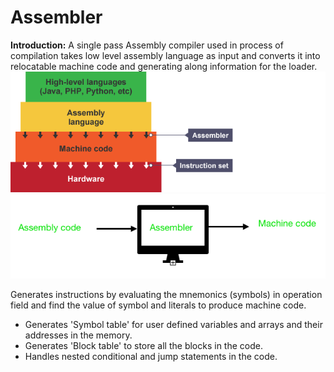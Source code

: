 # Assembler

**Introduction:**  A single pass Assembly compiler used in process of compilation takes low level assembly language as input and converts it into relocatable machine code and generating along information for the loader.
![](https://github.com/ganapathi7869/projects/blob/main/cpp/assembler/resources/stages.png)
![](https://github.com/ganapathi7869/projects/blob/main/cpp/assembler/resources/assembler.png)

Generates instructions by evaluating the mnemonics (symbols) in operation field and find the value of symbol and literals to produce machine code.

 - Generates 'Symbol table' for user defined variables and arrays and their addresses in the memory.
 - Generates 'Block table' to store all the blocks in the code.
 - Handles nested conditional and jump statements in the code.
